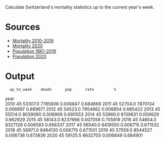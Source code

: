 Calculate Switzerland's mortality statistics up to the current year's week.

# Sources

- [Mortality 2010-2019](https://www.bfs.admin.ch/bfs/de/home/statistiken/gesundheit/gesundheitszustand/sterblichkeit-todesursachen.assetdetail.12607336.html)
- [Mortality 2020](https://www.bfs.admin.ch/bfs/de/home/statistiken/gesundheit/gesundheitszustand/sterblichkeit-todesursachen.assetdetail.14940466.html)
- [Population 1861-2019](https://www.bfs.admin.ch/bfs/de/home/statistiken/bevoelkerung/stand-entwicklung/bevoelkerung.assetdetail.13707405.html)
- [Population 2020](https://www.bfs.admin.ch/bfs/de/home/statistiken/bevoelkerung/stand-entwicklung/bevoelkerung.assetdetail.14027794.html)

# Output

      up_to_week    deads      pop      rate         %
year                                                  
2010          45  53307.0  7785806  0.006847  0.684669
2011          45  52704.0  7870134  0.006697  0.669671
2012          45  54523.0  7954662  0.006854  0.685422
2013          45  55514.0  8039060  0.006906  0.690553
2014          45  53960.0  8139631  0.006629  0.662929
2015          45  58143.0  8237666  0.007058  0.705819
2016          45  54654.0  8327126  0.006563  0.656337
2017          45  56540.0  8419550  0.006715  0.671532
2018          45  56971.0  8484130  0.006715  0.671501
2019          45  57559.0  8544527  0.006736  0.673636
2020          45  59125.5  8632703  0.006849  0.684901
